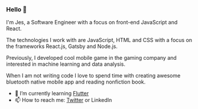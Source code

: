 ### Hello 👋

I'm Jes, a Software Engineer with a focus on front-end JavaScript and React.

The technologies I work with are JavaScript, HTML and CSS with a focus on the frameworks React.js, Gatsby and Node.js.

Previously, I developed cool mobile game in the gaming company and interested in machine learning and data analysis.

When I am not writing code I love to spend time with creating awesome bluetooth native mobile app and reading nonfiction book.

- 🌱 I’m currently learning [Flutter](https://flutter.dev/)
- 📫 How to reach me: [Twitter](https://www.twitter.com) or LinkedIn




<!--
**jes14/jes14** is a ✨ _special_ ✨ repository because its `README.md` (this file) appears on your GitHub profile.

Here are some ideas to get you started:

- 🔭 I’m currently working on ...
- 🌱 I’m currently learning ...
- 👯 I’m looking to collaborate on ...
- 🤔 I’m looking for help with ...
- 💬 Ask me about ...
- 📫 How to reach me: ...
- 😄 Pronouns: ...
- ⚡ Fun fact: ...
-->
